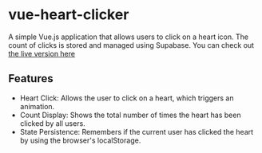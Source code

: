 # vue-heart-clicker

A simple Vue.js application that allows users to click on a heart icon. The count of clicks is stored and managed using Supabase.
You can check out [the live version here](https://krapikas.lt) 

## Features

- Heart Click: Allows the user to click on a heart, which triggers an animation.
- Count Display: Shows the total number of times the heart has been clicked by all users.
- State Persistence: Remembers if the current user has clicked the heart by using the browser's localStorage.
